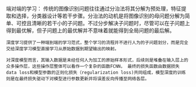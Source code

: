 端对端的学习：
    传统的图像识别问题往往通过分治法将其分解为预处理，特征提取和选择，分类器设计等若干步骤。分治法的动机是将图像识别的母问题分解为简单、可控且清晰的若干小的子问题。不过分步解决子问题时，尽管可以在子问题上得到最优解，但子问题上的最优解并不意味着就能得到全局问题的最后解。

    深度学习提供了一种端到端的学习范式，整个学习的流程并不进行人为的子问题划分，而是完全交给深度学习模型直接学习从原始数据到期望输出的映射。

    对深度模型而言，其输入数据是未经任何人为加工的原始样本形式，后续则是堆叠在输入层上的众多操作层，这些操作层整体可以看作一个复杂的函数FCNN， 最终的损失函数由数据损失data loss和模型参数的正则化损失（regularization loss)共同组成，模型深度的训练则是在最终损失驱动下对模型进行参数更新并将误差反向传播至网络各层。